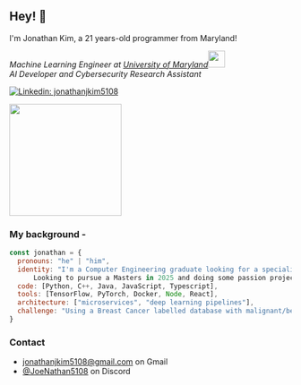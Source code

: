 ## Hey! 👋
I'm Jonathan Kim, a 21 years-old programmer from Maryland!
<p><em>Machine Learning Engineer at <a href="https://www.umd.edu">University of Maryland</a><img src="https://media.giphy.com/media/fYSnHlufseco8Fh93Z/giphy.gif" width="30"></br>AI Developer and Cybersecurity Research Assistant</em></p>

[![Linkedin: jonathanjkim5108](https://img.shields.io/badge/-jonathanjkim5108-blue?style=flat-square&logo=Linkedin&logoColor=white&link=https://www.linkedin.com/in/jonathanjkim5108/)](https://www.linkedin.com/in/jonathanjkim5108/)

<img src="https://media.giphy.com/media/3oKIPnAiaMCws8nOsE/giphy.gif" width="200"> 

### My background - 
```javascript
const jonathan = {
  pronouns: "he" | "him",
  identity: "I'm a Computer Engineering graduate looking for a specialization in Machine Learning!
      Looking to pursue a Masters in 2025 and doing some passion projects in the mean time.",
  code: [Python, C++, Java, JavaScript, Typescript],
  tools: [TensorFlow, PyTorch, Docker, Node, React],
  architecture: ["microservices", "deep learning pipelines"],
  challenge: "Using a Breast Cancer labelled database with malignant/benign tumors to train a SVM classifier atm!"
}
```
### Contact
- [jonathanjkim5108@gmail.com]() on Gmail
- [@JoeNathan5108]() on Discord
